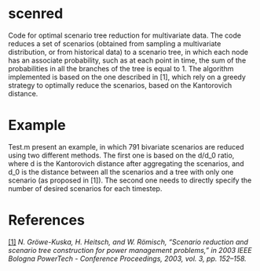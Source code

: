 # scenred
Code for optimal scenario tree reduction for multivariate data. 
The code reduces a set of scenarios (obtained from sampling a multivariate distribution, or from historical data) to a scenario tree, in which each node has an associate probability, such as at each point in time, the sum of the probabilities in all the branches of the tree is equal to 1. 
The algorithm implemented is based on the one described in [1], which rely on a greedy strategy to optimally reduce the scenarios, based on the Kantorovich distance.

Example
=====
Test.m present an example, in which 791 bivariate scenarios are reduced using two different methods.
The first one is based on the d/d_0 ratio, where d is the Kantorovich distance after aggregating the scenarios, and d_0 is the distance between all the scenarios and a tree with only one scenario (as proposed in [1]).
The second one needs to directly specify the number of desired scenarios for each timestep.

References
=====

 [[1]](https://www.mathematik.hu-berlin.de/~heitsch/ieee03ghr.pdf) *N. Gröwe-Kuska, H. Heitsch, and W. Römisch, “Scenario reduction and scenario tree construction for power management problems,” in 2003 IEEE Bologna PowerTech - Conference Proceedings, 2003, vol. 3, pp. 152–158.*
